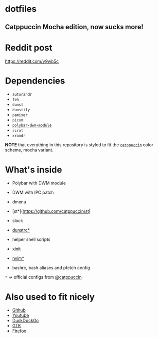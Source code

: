 # dotfiles
 Catppuccin Mocha edition, now sucks more!
---

# Reddit post
https://reddit.com/y9wb5c

# Dependencies
- `autorandr`
- `feh`
- `dunst`
- `dunstify`
- `pamixer`
- `picom`
- [`polybar-dwm-module`](https://github.com/mihirlad55/polybar-dwm-module)
- `scrot`
- `xrandr`

**NOTE** that everything in this repository is styled to fit the [`catppuccin`](https://github.com/catppuccin) color scheme, mocha variant.

# What's inside

- Polybar with DWM module
- DWM with IPC patch
- dmenu
- [st*](https://github.com/catppuccin/st]
- slock
- [dunstrc*](https://github.com/catppuccin/dunst)
- helper shell scripts

- xinit

- [nvim*](https://github.com/catppuccin/nvim)

- bashrc, bash aliases and pfetch config

`*` -> official configs from [@catppuccin](https://github.com/catppuccin)

# Also used to fit nicely 
- [Github](https://github.com/catppuccin/github)
- [Youtube](https://github.com/catppuccin/youtube)
- [DuckDuckGo](https://github.com/catppuccin/duckduckgo)
- [GTK](https://github.com/catppuccin/gtk)
- [Firefox](https://github.com/catppuccin/firefox)
